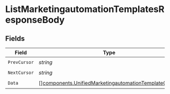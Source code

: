 # ListMarketingautomationTemplatesResponseBody


## Fields

| Field                                                                                                                        | Type                                                                                                                         | Required                                                                                                                     | Description                                                                                                                  |
| ---------------------------------------------------------------------------------------------------------------------------- | ---------------------------------------------------------------------------------------------------------------------------- | ---------------------------------------------------------------------------------------------------------------------------- | ---------------------------------------------------------------------------------------------------------------------------- |
| `PrevCursor`                                                                                                                 | *string*                                                                                                                     | :heavy_check_mark:                                                                                                           | N/A                                                                                                                          |
| `NextCursor`                                                                                                                 | *string*                                                                                                                     | :heavy_check_mark:                                                                                                           | N/A                                                                                                                          |
| `Data`                                                                                                                       | [][components.UnifiedMarketingautomationTemplateOutput](../../models/components/unifiedmarketingautomationtemplateoutput.md) | :heavy_check_mark:                                                                                                           | N/A                                                                                                                          |